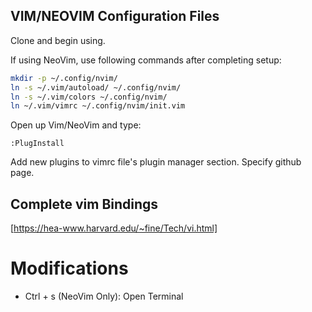 ## VIM/NEOVIM Configuration Files

Clone and begin using.

If using NeoVim, use following commands after completing setup:
```bash
mkdir -p ~/.config/nvim/
ln -s ~/.vim/autoload/ ~/.config/nvim/
ln -s ~/.vim/colors ~/.config/nvim/
ln ~/.vim/vimrc ~/.config/nvim/init.vim
```
Open up Vim/NeoVim and type:
```
:PlugInstall
```
Add new plugins to vimrc file's plugin manager section. Specify github page.

## Complete vim Bindings
[https://hea-www.harvard.edu/~fine/Tech/vi.html]
# Modifications
* Ctrl + s (NeoVim Only): Open Terminal
